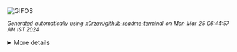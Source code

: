 <div align="justify">
<picture>
    <source media="(prefers-color-scheme: dark)" srcset="https://i.ibb.co/k8M8S2v/output-gif.gif">
    <source media="(prefers-color-scheme: light)" srcset="https://i.ibb.co/k8M8S2v/output-gif.gif">
    <img alt="GIFOS" src="https://i.ibb.co/k8M8S2v/output-gif.gif">
</picture>

<sub><i>Generated automatically using [x0rzavi/github-readme-terminal](https://github.com/x0rzavi/github-readme-terminal) on Mon Mar 25 06:44:57 AM IST 2024</i></sub>

<details>
<summary>More details</summary>

</details>
</div>

<!-- Image deletion URL: https://ibb.co/0MQMGyv/86833b6fd778a8b58e20e46758fbdbd4 -->